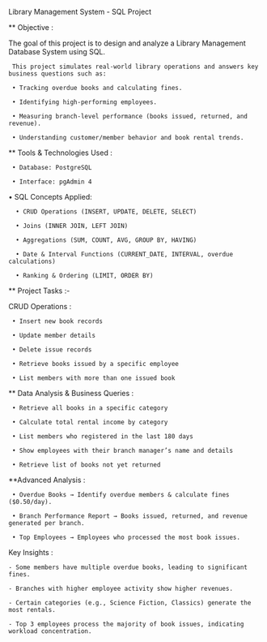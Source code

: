 Library Management System - SQL Project

** Objective :

 The goal of this project is to design and analyze a Library Management Database System using SQL. 
     
     This project simulates real-world library operations and answers key business questions such as: 
     
     • Tracking overdue books and calculating fines. 
     
     • Identifying high-performing employees. 
     
     • Measuring branch-level performance (books issued, returned, and revenue). 
     
     • Understanding customer/member behavior and book rental trends.

** Tools & Technologies Used :

     • Database: PostgreSQL

     • Interface: pgAdmin 4

• SQL Concepts Applied: 
     
      • CRUD Operations (INSERT, UPDATE, DELETE, SELECT) 
     
      • Joins (INNER JOIN, LEFT JOIN) 
     
      • Aggregations (SUM, COUNT, AVG, GROUP BY, HAVING) 
     
      • Date & Interval Functions (CURRENT_DATE, INTERVAL, overdue calculations) 
     
      • Ranking & Ordering (LIMIT, ORDER BY) 

** Project Tasks :- 

CRUD Operations :
      
     • Insert new book records 
   
     • Update member details 
    
     • Delete issue records 
    
     • Retrieve books issued by a specific employee 
    
     • List members with more than one issued book 
    
** Data Analysis & Business Queries : 

     • Retrieve all books in a specific category 
     
     • Calculate total rental income by category 
     
     • List members who registered in the last 180 days 
     
     • Show employees with their branch manager’s name and details 

     • Retrieve list of books not yet returned 
     
**Advanced Analysis :

     • Overdue Books → Identify overdue members & calculate fines ($0.50/day). 
     
     • Branch Performance Report → Books issued, returned, and revenue generated per branch. 
     
     • Top Employees → Employees who processed the most book issues.

Key Insights : 
    
    - Some members have multiple overdue books, leading to significant fines. 
    
    - Branches with higher employee activity show higher revenues. 
    
    - Certain categories (e.g., Science Fiction, Classics) generate the most rentals. 
    
    - Top 3 employees process the majority of book issues, indicating workload concentration.

